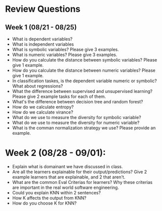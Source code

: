 # Review Questions

## Week 1 (08/21 - 08/25)
- What is dependent variables?
- What is independent variables
- What is symbolic variables? Please give 3 examples.
- What is numeric variables? Please give 3 examples.
- How do you calculate the distance between symbolic variables? Please give 1 example.
- How do you calculate the distance between numeric variables? Please give 1 example.
- In classification taskes, is the dependent variable numeric or symbolic? What about regressions?
- What the difference between supervised and unsupervised learning? Please give 2 example tasks for each of them.
- What's the difference between decision tree and random forest?
- How do we calculate entropy? 
- How do we calculate virance?
- What do we use to measure the diversity for symbolic variable?
- What do we use to measure the diversity for numeric variable?
- What is the comman normalization strategy we use? Please provide an example.


# Week 2 (08/28 - 09/01):
- Explain what is domainant we have discussed in class.
- Are all the learners explainable for their output/predictions? Give 2 example learners that are explainable, and 2 that aren't.
- What are the common Eval Criterias for learners? Why these criterias are important in the real world software engineering.
- Could you explain KNN within 2 sentences?
- How K affects the output from KNN? 
- How do you choose K for KNN?
